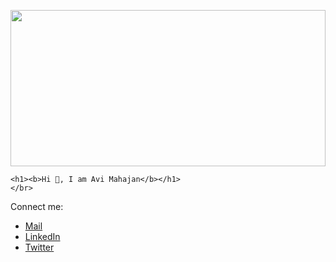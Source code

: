 <!-- ### Hi there 👋

<!--
**ItsKishnA/ItsKishnA** is a ✨ _special_ ✨ repository because its `README.md` (this file) appears on your GitHub profile.

Here are some ideas to get you started:

- 🔭 I’m currently working on ...
- 🌱 I’m currently learning JavaScript
- 👯 I’m looking to collaborate on ...
- 🤔 I’m looking for help with ...
- 💬 Ask me about ...
- 😄 Pronouns: ...
- ⚡ Fun fact: ...
-->

<!-- <li>📫 How to reach me: <a href="kishnayc@gmail.com">Mail me</a></li> -->


<p align="center">
  <!-- <a href="https://dribbble.com/shots/14733298-GitHub-Dark-Mode/attachments/6435066?mode=media"> -->
    <img src="https://cdn.dribbble.com/users/1277312/screenshots/14733298/media/39b1045e593737587dd60e42c8422d1f.gif" width="100%" height="250px">
  
    <h1><b>Hi 👋, I am Avi Mahajan</b></h1>
    </br>
</p>



Connect me:
- <a href="mailto:kishnayc@gmail.com">Mail</a>
- <a href="https://www.linkedin.com/in/avi-mahajan-62a10a247/">LinkedIn</a>
- <a href="https://twitter.com/Kishna2401">Twitter</a>
